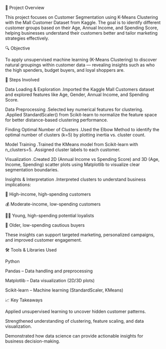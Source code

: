 🧠 Project Overview

This project focuses on Customer Segmentation using K-Means Clustering with the Mall Customer Dataset from Kaggle. The goal is to identify different customer groups based on their Age, Annual Income, and Spending Score, helping businesses understand their customers better and tailor marketing strategies effectively.

🔍 Objective

To apply unsupervised machine learning (K-Means Clustering) to discover natural groupings within customer data — revealing insights such as who the high spenders, budget buyers, and loyal shoppers are.

🧮 Steps Involved

Data Loading & Exploration
 .Imported the Kaggle Mall Customers dataset and explored features like Age, Gender, Annual Income, and Spending Score.

Data Preprocessing
 .Selected key numerical features for clustering.
 .Applied StandardScaler() from Scikit-learn to normalize the feature space for better distance-based clustering performance.

Finding Optimal Number of Clusters
 .Used the Elbow Method to identify the optimal number of clusters (k=5) by plotting inertia vs. cluster count.

Model Training
.Trained the KMeans model from Scikit-learn with n_clusters=5.
.Assigned cluster labels to each customer.

Visualization
.Created 2D (Annual Income vs Spending Score) and 3D (Age, Income, Spending) scatter plots using Matplotlib to visualize clear segmentation boundaries.

Insights & Interpretation
.Interpreted clusters to understand business implications:

💎 High-income, high-spending customers

💰 Moderate-income, low-spending customers

👩‍💼 Young, high-spending potential loyalists

🧓 Older, low-spending cautious buyers

These insights can support targeted marketing, personalized campaigns, and improved customer engagement.

🛠️ Tools & Libraries Used

Python

Pandas – Data handling and preprocessing

Matplotlib – Data visualization (2D/3D plots)

Scikit-learn – Machine learning (StandardScaler, KMeans)

📈 Key Takeaways

Applied unsupervised learning to uncover hidden customer patterns.

Strengthened understanding of clustering, feature scaling, and data visualization.

Demonstrated how data science can provide actionable insights for business decision-making.

